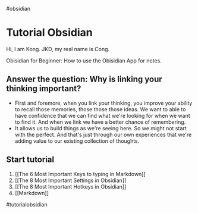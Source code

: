 #obsidian
# Tutorial Obsidian
Hi, I am Kong. JKD, my real name is Cong. 

Obisidian for Beginner: How to use the Obisidian App for notes.

## Answer the question: Why is linking your thinking important?
- First and foremore, when you link your thinking, you improve your ability to recall those memories, those those those ideas. We want to able to have confidence that we can find what we're looking for when we want to find it. And when we link we have a better chance of remembering.
- It allows us to build things as we're seeing here. So we might not start with the perfect. And that's just through our own experiences that we're adding value to our existing collection of thoughts. 

## Start tutorial
1. [[The 6 Most Important Keys to typing in Markdown]]
2. [[The 8 Most Important Settings in Obsidian]]
3. [[The 8 Most Important Hotkeys in Obsidian]]
4. [[Markdown]]

#tutorialobsidian




